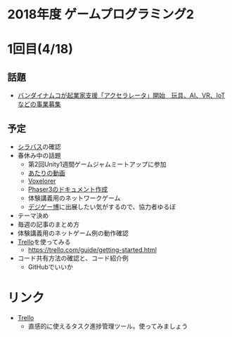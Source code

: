 # 2018年度 ゲームプログラミング2

# 1回目(4/18)
## 話題
- [バンダイナムコが起業家支援「アクセラレータ」開始　玩具、AI、VR、IoTなどの事業募集](http://www.itmedia.co.jp/news/articles/1804/17/news067.html)

## 予定
- [シラバス](syllabus.md)の確認
- 春休み中の話題
  - 第2回Unity1週間ゲームジャムミートアップに参加
  - [あたりの動画](https://dat17.github.io/gp2/images/atari.html)
  - [Voxelorer](https://am1.jp/games/voxelorer/)
  - [Phaser3のドキュメント作成](http://am1tanaka.hatenablog.com/entry/2018/04/10/221101)
  - 体験講義用のネットワークゲーム
  - [デジゲー博](http://digigame-expo.org/)に出展したい気がするので、協力者ゆるぼ
- テーマ決め
- 毎週の記事のまとめ方
- 体験講義用のネットゲーム例の動作確認
- [Trello](https://trello.com/)を使ってみる
  - https://trello.com/guide/getting-started.html
- コード共有方法の確認と、コード紹介例
  - GitHubでいいか

# リンク
- [Trello](https://trello.com/)
  - 直感的に使えるタスク進捗管理ツール。使ってみましょう
